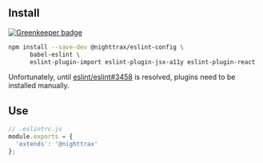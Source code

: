 ## Install

[![Greenkeeper badge](https://badges.greenkeeper.io/NiGhTTraX/eslint-config.svg)](https://greenkeeper.io/)

```sh
npm install --save-dev @nighttrax/eslint-config \
      babel-eslint \
      eslint-plugin-import eslint-plugin-jsx-a11y eslint-plugin-react
```

Unfortunately, until
[eslint/eslint#3458](https://github.com/eslint/eslint/issues/3458) is resolved,
plugins need to be installed manually.


## Use

```js
// .eslintrc.js
module.exports = {
  'extends': '@nighttrax'
};
```
